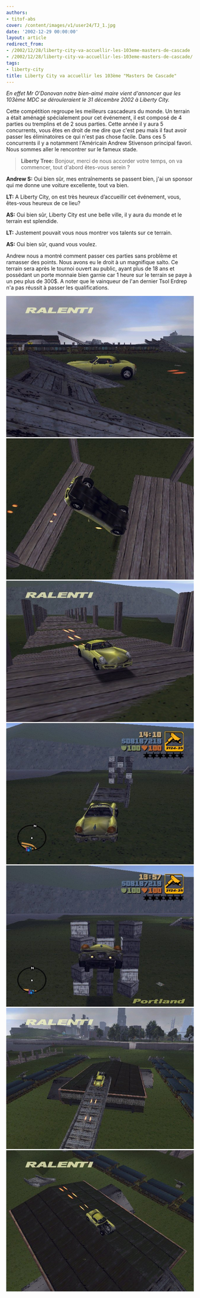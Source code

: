 ```yaml
---
authors:
- titof-abs
cover: /content/images/v1/user24/TJ_1.jpg
date: '2002-12-29 00:00:00'
layout: article
redirect_from:
- /2002/12/28/liberty-city-va-accuellir-les-103eme-masters-de-cascade
- /2002/12/28/liberty-city-va-accuellir-les-103eme-masters-de-cascade/
tags:
- liberty-city
title: Liberty City va accuellir les 103ème "Masters De Cascade"
---
```



_En effet Mr O'Donovan notre bien-aimé maire vient d'annoncer que les 103ème MDC se dérouleraient le 31 décembre 2002 à Liberty City._

Cette compétition regroupe les meilleurs cascadeurs du monde. Un terrain a était aménagé spécialement pour cet événement, il est composé de 4 parties ou tremplins et de 2 sous parties. Cette année il y aura 5 concurrents, vous êtes en droit de me dire que c'est peu mais il faut avoir passer les éliminatoires ce qui n'est pas chose facile. Dans ces 5 concurrents il y a notamment l'Américain Andrew Stivenson principal favori. Nous sommes aller le rencontrer sur le fameux stade.

> **Liberty Tree:** Bonjour, merci de nous accorder votre temps, on va commencer, tout d'abord êtes-vous serein ?

**Andrew S:** Oui bien sûr, mes entraînements se passent bien, j'ai un sponsor qui me donne une voiture excellente, tout va bien.

> 

**LT:** A Liberty City, on est très heureux d’accueillir cet événement, vous, êtes-vous heureux de ce lieu?

> 

**AS:** Oui bien sûr, Liberty City est une belle ville, il y aura du monde et le terrain est splendide.

> 

**LT:** Justement pouvait vous nous montrer vos talents sur ce terrain.

> 

**AS:** Oui bien sûr, quand vous voulez.

Andrew nous a montré comment passer ces parties sans problème et ramasser des points. Nous avons eu le droit à un magnifique salto. Ce terrain sera après le tournoi ouvert au public, ayant plus de 18 ans et possédant un porte monnaie bien garnie car 1 heure sur le terrain se paye à un peu plus de 300$. A noter que le vainqueur de l'an dernier Tsol Erdrep n'a pas réussit à passer les qualifications.

![](/content/images/v1/user24/TJ_1.jpg)
![](/content/images/v1/user24/TJ_2.jpg)
![](/content/images/v1/user24/TJ_3.jpg)
![](/content/images/v1/user24/TJ_4.jpg)
![](/content/images/v1/user24/TJ_5.jpg)
![](/content/images/v1/user24/TJ_6.jpg)
![](/content/images/v1/user24/TJ_7.jpg)
